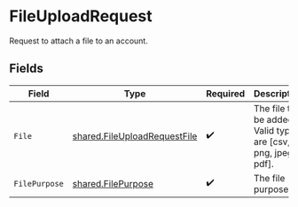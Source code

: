 # FileUploadRequest

Request to attach a file to an account.


## Fields

| Field                                                                               | Type                                                                                | Required                                                                            | Description                                                                         |
| ----------------------------------------------------------------------------------- | ----------------------------------------------------------------------------------- | ----------------------------------------------------------------------------------- | ----------------------------------------------------------------------------------- |
| `File`                                                                              | [shared.FileUploadRequestFile](../../../pkg/models/shared/fileuploadrequestfile.md) | :heavy_check_mark:                                                                  | The file to be added. Valid types are [csv, png, jpeg, pdf].                        |
| `FilePurpose`                                                                       | [shared.FilePurpose](../../../pkg/models/shared/filepurpose.md)                     | :heavy_check_mark:                                                                  | The file purpose                                                                    |